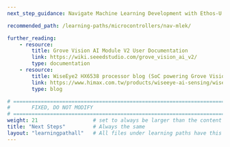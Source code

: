 ```yaml
---
next_step_guidance: Navigate Machine Learning Development with Ethos-U processors

recommended_path: /learning-paths/microcontrollers/nav-mlek/

further_reading:
    - resource:
        title: Grove Vision AI Module V2 User Documentation
        link: https://wiki.seeedstudio.com/grove_vision_ai_v2/
        type: documentation
    - resource:
        title: WiseEye2 HX6538 processor blog (SoC powering Grove Vision AI Module V2) 
        link: https://www.himax.com.tw/products/wiseeye-ai-sensing/wiseeye2-ai-processor/
        type: blog

# ================================================================================
#       FIXED, DO NOT MODIFY
# ================================================================================
weight: 21                  # set to always be larger than the content in this path, and one more than 'review'
title: "Next Steps"         # Always the same
layout: "learningpathall"   # All files under learning paths have this same wrapper
---
```

